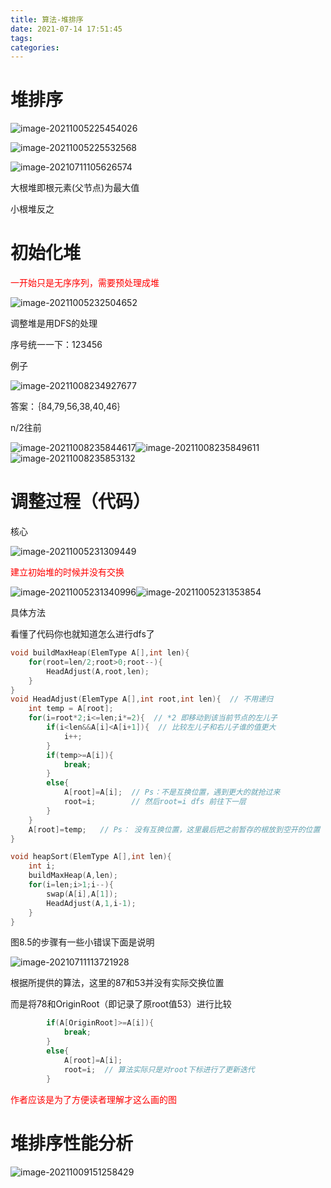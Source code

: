 ```yaml
---
title: 算法-堆排序
date: 2021-07-14 17:51:45
tags:
categories:
---
```


# 堆排序

![image-20211005225454026](https://picgo-freejim.oss-cn-beijing.aliyuncs.com/to_upload/image-20211005225454026.png)

![image-20211005225532568](https://picgo-freejim.oss-cn-beijing.aliyuncs.com/to_upload/image-20211005225532568.png)

![image-20210711105626574](https://picgo-freejim.oss-cn-beijing.aliyuncs.com/to_upload/image-20210711105626574.png)

大根堆即根元素(父节点)为最大值

小根堆反之



# 初始化堆

<font color=red>一开始只是无序序列，需要预处理成堆</font>



![image-20211005232504652](https://picgo-freejim.oss-cn-beijing.aliyuncs.com/to_upload/image-20211005232504652.png)

调整堆是用DFS的处理

序号统一一下：123456

例子

![image-20211008234927677](https://picgo-freejim.oss-cn-beijing.aliyuncs.com/to_upload/image-20211008234927677.png)

答案：｛84,79,56,38,40,46｝

n/2往前

![image-20211008235844617](https://picgo-freejim.oss-cn-beijing.aliyuncs.com/to_upload/image-20211008235844617.png)![image-20211008235849611](https://picgo-freejim.oss-cn-beijing.aliyuncs.com/to_upload/image-20211008235849611.png)![image-20211008235853132](https://picgo-freejim.oss-cn-beijing.aliyuncs.com/to_upload/image-20211008235853132.png)



# 调整过程（代码）

核心

![image-20211005231309449](https://picgo-freejim.oss-cn-beijing.aliyuncs.com/to_upload/image-20211005231309449.png)

<font color=red>建立初始堆的时候并没有交换</font>



![image-20211005231340996](https://picgo-freejim.oss-cn-beijing.aliyuncs.com/to_upload/image-20211005231340996.png)![image-20211005231353854](https://picgo-freejim.oss-cn-beijing.aliyuncs.com/to_upload/image-20211005231353854.png)

具体方法

看懂了代码你也就知道怎么进行dfs了

```c
void buildMaxHeap(ElemType A[],int len){
    for(root=len/2;root>0;root--){
        HeadAdjust(A,root,len);
    }
}
void HeadAdjust(ElemType A[],int root,int len){  // 不用递归
	int temp = A[root]; 
    for(i=root*2;i<=len;i*=2){  // *2 即移动到该当前节点的左儿子
        if(i<len&&A[i]<A[i+1]){  // 比较左儿子和右儿子谁的值更大
            i++;
        }
        if(temp>=A[i]){
            break;
        }
        else{
            A[root]=A[i];  // Ps：不是互换位置，遇到更大的就抢过来
            root=i;  	   // 然后root=i dfs 前往下一层
        }
    }
    A[root]=temp;   // Ps： 没有互换位置，这里最后把之前暂存的根放到空开的位置
}

void heapSort(ElemType A[],int len){
	int i;
	buildMaxHeap(A,len);
	for(i=len;i>1;i--){
		swap(A[i],A[1]);
		HeadAdjust(A,1,i-1);
	}
}
```



图8.5的步骤有一些小错误下面是说明

![image-20210711113721928](https://picgo-freejim.oss-cn-beijing.aliyuncs.com/to_upload/image-20210711113721928.png)

根据所提供的算法，这里的87和53并没有实际交换位置

而是将78和OriginRoot（即记录了原root值53）进行比较

```c
        if(A[OriginRoot]>=A[i]){
            break;
        }
        else{
            A[root]=A[i];  
            root=i;  // 算法实际只是对root下标进行了更新迭代
        }
```

<font color=red>作者应该是为了方便读者理解才这么画的图</font>





# 堆排序性能分析

![image-20211009151258429](https://picgo-freejim.oss-cn-beijing.aliyuncs.com/to_upload/image-20211009151258429.png)